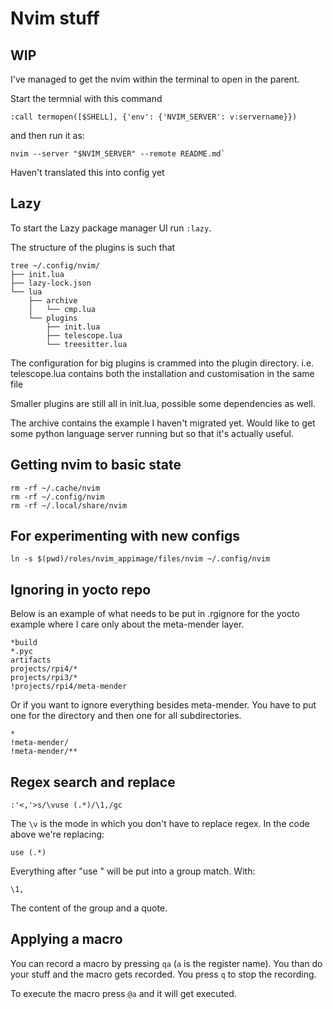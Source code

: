 # Nvim stuff 

## WIP

I've managed to get the nvim within the terminal to open in the parent.

Start the termnial with this command
```
:call termopen([$SHELL], {'env': {'NVIM_SERVER': v:servername}})
```

and then run it as:

```
nvim --server "$NVIM_SERVER" --remote README.md`
```

Haven't translated this into config yet


## Lazy 

To start the Lazy package manager UI run `:lazy`.

The structure of the plugins is such that

```
tree ~/.config/nvim/
├── init.lua
├── lazy-lock.json
└── lua
    ├── archive
    │   └── cmp.lua
    └── plugins
        ├── init.lua
        ├── telescope.lua
        └── treesitter.lua
```

The configuration for big plugins is crammed into the plugin directory.
i.e. telescope.lua contains both the installation and customisation in the same file

Smaller plugins are still all in init.lua, possible some dependencies as well.

The archive contains the example I haven't migrated yet.
Would like to get some python language server running but so that it's actually useful.


## Getting nvim to basic state

```
rm -rf ~/.cache/nvim
rm -rf ~/.config/nvim
rm -rf ~/.local/share/nvim
```

## For experimenting with new configs

```
ln -s $(pwd)/roles/nvim_appimage/files/nvim ~/.config/nvim
```


## Ignoring in yocto repo

Below is an example of what needs to be put in .rgignore for the yocto example where I care only about the meta-mender layer.

```
*build
*.pyc
artifacts
projects/rpi4/*
projects/rpi3/*
!projects/rpi4/meta-mender
```

Or if you want to ignore everything besides meta-mender.
You have to put one for the directory and then one for all subdirectories.


```
*
!meta-mender/
!meta-mender/**
```


## Regex search and replace

```
:'<,'>s/\vuse (.*)/\1,/gc
```

The `\v` is the mode in which you don't have to replace regex.
In the code above we're replacing:

```
use (.*) 
```

Everything after "use " will be put into a group match.
With:

```
\1,
```

The content of the group and a quote.

## Applying a macro

You can record a macro by pressing `qa` (`a` is the register name).
You than do your stuff and the macro gets recorded.
You press `q` to stop the recording.


To execute the macro press `@a` and it will get executed.

